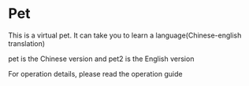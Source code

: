 # Pet
This is a virtual pet. It can take you to learn a language(Chinese-english translation)

pet is the Chinese version and pet2 is the English version

For operation details, please read the operation guide
